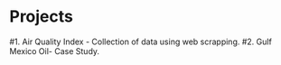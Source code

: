 # Projects
#1. Air Quality Index - Collection of data using web scrapping.
#2. Gulf Mexico Oil- Case Study.
